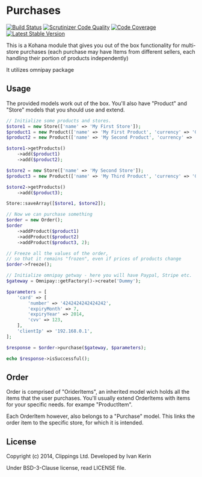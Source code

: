 Purchases
=========

[![Build Status](https://travis-ci.org/clippings/purchases.png?branch=master)](https://travis-ci.org/clippings/purchases)
[![Scrutinizer Code Quality](https://scrutinizer-ci.com/g/clippings/purchases/badges/quality-score.png)](https://scrutinizer-ci.com/g/clippings/purchases/)
[![Code Coverage](https://scrutinizer-ci.com/g/clippings/purchases/badges/coverage.png)](https://scrutinizer-ci.com/g/clippings/purchases/)
[![Latest Stable Version](https://poser.pugx.org/clippings/purchases/v/stable.png)](https://packagist.org/packages/clippings/purchases)

This is a Kohana module that gives you out of the box functionality for multi-store purchases (each purchase may have Items from different sellers, each handling their portion of products independently)

It utilizes omnipay package

Usage
-----

The provided models work out of the box. You'll also have "Product" and "Store" models that you should use and extend.

```php
// Initialize some products and stores.
$store1 = new Store(['name' => 'My First Store']);
$product1 = new Product(['name' => 'My First Product', 'currency' => 'GBP', 'value' => 2000]);
$product2 = new Product(['name' => 'My Second Product', 'currency' => 'EUR', 'value' => 1000]);

$store1->getProducts()
    ->add($product1)
    ->add($product2);

$store2 = new Store(['name' => 'My Second Store']);
$product3 = new Product(['name' => 'My Third Product', 'currency' => 'GBP', 'value' => 5000]);

$store2->getProducts()
    ->add($product3);

Store::saveArray([$store1, $store2]);

// Now we can purchase something
$order = new Order();
$order
    ->addProduct($product1)
    ->addProduct($product2)
    ->addProduct($product3, 2);

// Freeze all the values of the order,
// so that it remains "frozen", even if prices of products change
$order->freeze();

// Initialize omnipay getway - here you will have Paypal, Stripe etc.
$gateway = Omnipay::getFactory()->create('Dummy');

$parameters = [
    'card' => [
        'number' => '4242424242424242',
        'expiryMonth' => 7,
        'expiryYear' => 2014,
        'cvv' => 123,
    ],
    'clientIp' => '192.168.0.1',
];

$response = $order->purchase($gateway, $parameters);

echo $response->isSuccessful();
```

Order
-----

Order is comprised of "OriderItems", an inherited model wich holds all the items that the user purchases. You'll usually extend OrderItems with items for your specific needs. for exampe "ProductItem".

Each OrderItem however, also belongs to a "Purchase" model. This links the order item to the specific store, for which it is intended.

## License

Copyright (c) 2014, Clippings Ltd. Developed by Ivan Kerin

Under BSD-3-Clause license, read LICENSE file.
